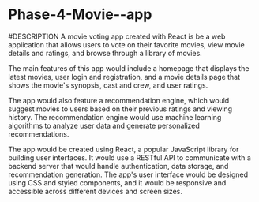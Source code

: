 # Phase-4-Movie--app
#DESCRIPTION
A movie voting app created with React is be a web application that allows users to vote on their favorite movies, view movie details and ratings, and browse through a library of movies.

The main features of this app would include a homepage that displays the latest movies, user login and registration,  and a movie details page that shows the movie's synopsis, cast and crew, and user ratings.

The app would also feature a recommendation engine, which would suggest movies to users based on their previous ratings and viewing history. The recommendation engine would use machine learning algorithms to analyze user data and generate personalized recommendations.

The app would be created using React, a popular JavaScript library for building user interfaces. It would use a RESTful API to communicate with a backend server that would handle authentication, data storage, and recommendation generation. The app's user interface would be designed using CSS and styled components, and it would be responsive and accessible across different devices and screen sizes.

